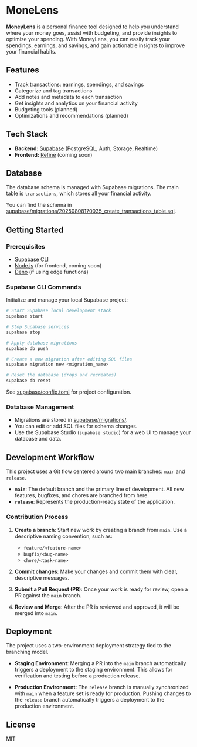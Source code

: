 # MoneLens

**MoneyLens** is a personal finance tool designed to help you understand where your money goes, assist with budgeting, and provide insights to optimize your spending. With MoneyLens, you can easily track your spendings, earnings, and savings, and gain actionable insights to improve your financial habits.

## Features

- Track transactions: earnings, spendings, and savings
- Categorize and tag transactions
- Add notes and metadata to each transaction
- Get insights and analytics on your financial activity
- Budgeting tools (planned)
- Optimizations and recommendations (planned)

## Tech Stack

- **Backend:** [Supabase](https://supabase.com/) (PostgreSQL, Auth, Storage, Realtime)
- **Frontend:** [Refine](https://refine.dev/) (coming soon)

## Database

The database schema is managed with Supabase migrations. The main table is `transactions`, which stores all your financial activity.

You can find the schema in [supabase/migrations/20250808170035_create_transactions_table.sql](supabase/migrations/20250808170035_create_transactions_table.sql).

## Getting Started

### Prerequisites

- [Supabase CLI](https://supabase.com/docs/guides/cli)
- [Node.js](https://nodejs.org/) (for frontend, coming soon)
- [Deno](https://deno.com/) (if using edge functions)

### Supabase CLI Commands

Initialize and manage your local Supabase project:

```sh
# Start Supabase local development stack
supabase start

# Stop Supabase services
supabase stop

# Apply database migrations
supabase db push

# Create a new migration after editing SQL files
supabase migration new <migration_name>

# Reset the database (drops and recreates)
supabase db reset
```

See [supabase/config.toml](supabase/config.toml) for project configuration.

### Database Management

- Migrations are stored in [supabase/migrations/](supabase/migrations/).
- You can edit or add SQL files for schema changes.
- Use the Supabase Studio (`supabase studio`) for a web UI to manage your database and data.

## Development Workflow

This project uses a Git flow centered around two main branches: `main` and `release`.

- **`main`**: The default branch and the primary line of development. All new features, bugfixes, and chores are branched from here.
- **`release`**: Represents the production-ready state of the application.

### Contribution Process

1.  **Create a branch**: Start new work by creating a branch from `main`. Use a descriptive naming convention, such as:
    - `feature/<feature-name>`
    - `bugfix/<bug-name>`
    - `chore/<task-name>`

2.  **Commit changes**: Make your changes and commit them with clear, descriptive messages.

3.  **Submit a Pull Request (PR)**: Once your work is ready for review, open a PR against the `main` branch.

4.  **Review and Merge**: After the PR is reviewed and approved, it will be merged into `main`.

## Deployment

The project uses a two-environment deployment strategy tied to the branching model.

- **Staging Environment**: Merging a PR into the `main` branch automatically triggers a deployment to the staging environment. This allows for verification and testing before a production release.

- **Production Environment**: The `release` branch is manually synchronized with `main` when a feature set is ready for production. Pushing changes to the `release` branch automatically triggers a deployment to the production environment.

## License

MIT
